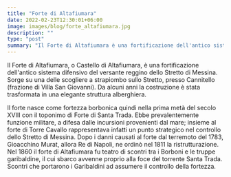 ```yaml
---
title: "Forte di Altafiumara"
date: 2022-02-23T12:30:01+06:00
image: images/blog/forte_altafiumara.jpg
description: ""
type: "post"
summary: "Il Forte di Altafiumara è una fortificazione dell'antico sistema difensivo del versante reggino dello Stretto di Messina"
---
```


Il Forte di Altafiumara, o Castello di Altafiumara, è una fortificazione dell'antico sistema difensivo del versante reggino dello Stretto di Messina. Sorge su una delle scogliere a strapiombo sullo Stretto, presso Cannitello (frazione di Villa San Giovanni). Da alcuni anni la costruzione è stata trasformata in una elegante struttura alberghiera.

Il forte nasce come fortezza borbonica quindi nella prima metà del secolo XVIII con il toponimo di Forte di Santa Trada. Ebbe prevalentemente funzione militare, a difesa dalle incursioni provenienti dal mare; insieme al forte di Torre Cavallo rappresentava infatti un punto strategico nel controllo dello Stretto di Messina. Dopo i danni causati al forte dal terremoto del 1783, Gioacchino Murat, allora Re di Napoli, ne ordinò nel 1811 la ristrutturazione. Nel 1860 il forte di Altafiumara fu teatro di scontri tra i Borboni e le truppe garibaldine, il cui sbarco avvenne proprio alla foce del torrente Santa Trada. Scontri che portarono i Garibaldini ad assumere il controllo della fortezza.

